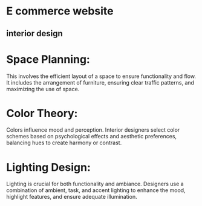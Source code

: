 # E commerce website
## interior design
# Space Planning:
This involves the efficient layout of a space to ensure functionality and flow. It includes the arrangement of furniture, ensuring clear traffic patterns, and maximizing the use of space.
# Color Theory: 
Colors influence mood and perception. Interior designers select color schemes based on psychological effects and aesthetic preferences, balancing hues to create harmony or contrast.

# Lighting Design: 
Lighting is crucial for both functionality and ambiance. Designers use a combination of ambient, task, and accent lighting to enhance the mood, highlight features, and ensure adequate illumination.


